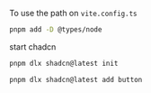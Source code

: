 
To use the path on `vite.config.ts`

``` bash
pnpm add -D @types/node
```

start chadcn

```bash
pnpm dlx shadcn@latest init
```

```bash
pnpm dlx shadcn@latest add button
```
